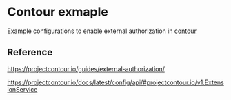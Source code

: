 # Contour exmaple

Example configurations to enable external authorization in [contour](https://projectcontour.io/)

## Reference

https://projectcontour.io/guides/external-authorization/

https://projectcontour.io/docs/latest/config/api/#projectcontour.io/v1.ExtensionService